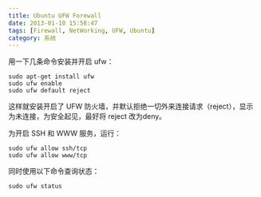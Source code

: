```yaml
---
title: Ubuntu UFW Forewall
date: 2013-01-10 15:58:47
tags: [Firewall, NetWorking, UFW, Ubuntu]
category: 系统
---
```

用一下几条命令安装并开启 ufw：

```
sudo apt-get install ufw
sudo ufw enable
sudo ufw default reject
```

这样就安装开启了 UFW 防火墙，并默认拒绝一切外来连接请求（reject），显示为未连接，为安全起见，最好将 reject 改为deny。

为开启 SSH 和 WWW 服务，运行：
```
sudo ufw allow ssh/tcp
sudo ufw allow www/tcp
```

同时使用以下命令查询状态：

```
sudo ufw status
```